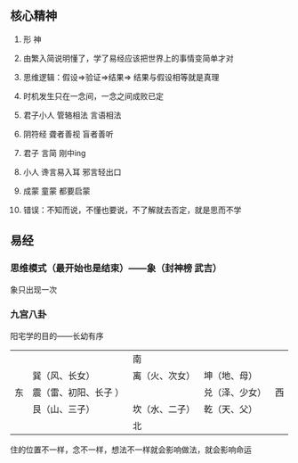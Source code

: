 ## 核心精神

1. 形 神
2. 由繁入简说明懂了，学了易经应该把世界上的事情变简单才对
3. 思维逻辑：假设=>验证=>结果=> 结果与假设相等就是真理
4. 时机发生只在一念间，一念之间成败已定
5. 君子小人 管辂相法 言语相法

1. 阴符经 聋者善视 盲者善听
2. 君子 言简 刚中ing
3. 小人 谗言易入耳 邪言轻出口

6. 成蒙 童蒙 都要启蒙
7. 错误：不知而说，不懂也要说，不了解就去否定，就是思而不学

## 易经

### 思维模式（最开始也是结束）——象（封神榜 武吉）

象只出现一次

### 九宫八卦

阳宅学的目的——长幼有序

|   |   |   |   |   |
|---|---|---|---|---|
|||南|||
||巽（风、长女）|离（火、次女）|坤（地、母）||
|东|震（雷、初阳、长子 ）||兑（泽、少女）|西|
||艮（山、三子）|坎（水、二子）|乾（天、父）||
|||北|||

住的位置不一样，念不一样，想法不一样就会影响做法，就会影响命运